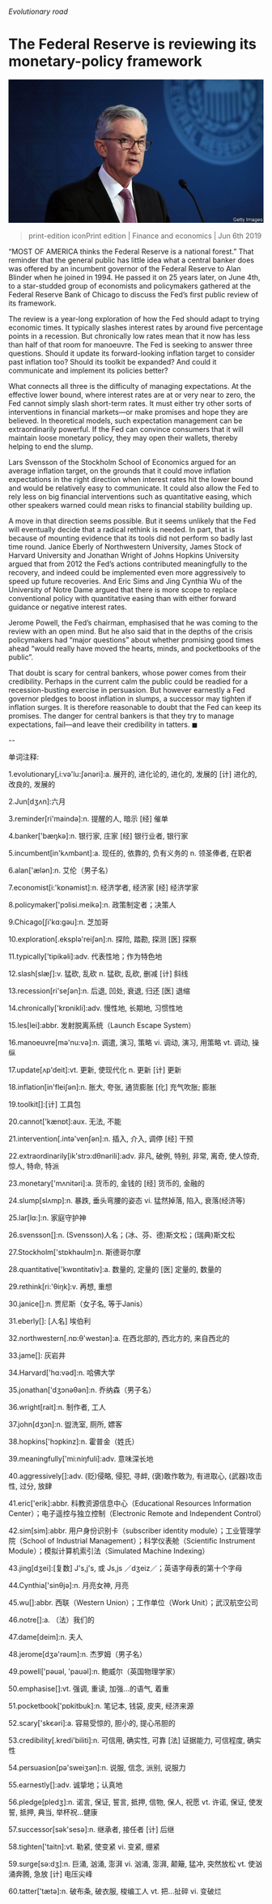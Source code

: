 ###### Evolutionary road

# The Federal Reserve is reviewing its monetary-policy framework 

![image](images/20190608_fnp501.jpg) 

> print-edition iconPrint edition | Finance and economics | Jun 6th 2019 

“MOST OF AMERICA thinks the Federal Reserve is a national forest.” That reminder that the general public has little idea what a central banker does was offered by an incumbent governor of the Federal Reserve to Alan Blinder when he joined in 1994. He passed it on 25 years later, on June 4th, to a star-studded group of economists and policymakers gathered at the Federal Reserve Bank of Chicago to discuss the Fed’s first public review of its framework. 

The review is a year-long exploration of how the Fed should adapt to trying economic times. It typically slashes interest rates by around five percentage points in a recession. But chronically low rates mean that it now has less than half of that room for manoeuvre. The Fed is seeking to answer three questions. Should it update its forward-looking inflation target to consider past inflation too? Should its toolkit be expanded? And could it communicate and implement its policies better? 

What connects all three is the difficulty of managing expectations. At the effective lower bound, where interest rates are at or very near to zero, the Fed cannot simply slash short-term rates. It must either try other sorts of interventions in financial markets—or make promises and hope they are believed. In theoretical models, such expectation management can be extraordinarily powerful. If the Fed can convince consumers that it will maintain loose monetary policy, they may open their wallets, thereby helping to end the slump. 

Lars Svensson of the Stockholm School of Economics argued for an average inflation target, on the grounds that it could move inflation expectations in the right direction when interest rates hit the lower bound and would be relatively easy to communicate. It could also allow the Fed to rely less on big financial interventions such as quantitative easing, which other speakers warned could mean risks to financial stability building up. 

A move in that direction seems possible. But it seems unlikely that the Fed will eventually decide that a radical rethink is needed. In part, that is because of mounting evidence that its tools did not perform so badly last time round. Janice Eberly of Northwestern University, James Stock of Harvard University and Jonathan Wright of Johns Hopkins University argued that from 2012 the Fed’s actions contributed meaningfully to the recovery, and indeed could be implemented even more aggressively to speed up future recoveries. And Eric Sims and Jing Cynthia Wu of the University of Notre Dame argued that there is more scope to replace conventional policy with quantitative easing than with either forward guidance or negative interest rates. 

Jerome Powell, the Fed’s chairman, emphasised that he was coming to the review with an open mind. But he also said that in the depths of the crisis policymakers had “major questions” about whether promising good times ahead “would really have moved the hearts, minds, and pocketbooks of the public”. 

That doubt is scary for central bankers, whose power comes from their credibility. Perhaps in the current calm the public could be readied for a recession-busting exercise in persuasion. But however earnestly a Fed governor pledges to boost inflation in slumps, a successor may tighten if inflation surges. It is therefore reasonable to doubt that the Fed can keep its promises. The danger for central bankers is that they try to manage expectations, fail—and leave their credibility in tatters. ◼ 

-- 

 单词注释:

1.evolutionary[,i:vә'lu:ʃәnәri]:a. 展开的, 进化论的, 进化的, 发展的 [计] 进化的, 改良的, 发展的 

2.Jun[dʒʌn]:六月 

3.reminder[ri'maindә]:n. 提醒的人, 暗示 [经] 催单 

4.banker['bæŋkә]:n. 银行家, 庄家 [经] 银行业者, 银行家 

5.incumbent[in'kʌmbәnt]:a. 现任的, 依靠的, 负有义务的 n. 领圣俸者, 在职者 

6.alan['ælәn]:n. 艾伦（男子名） 

7.economist[i:'kɒnәmist]:n. 经济学者, 经济家 [经] 经济学家 

8.policymaker['pɔlisi.meikә]:n. 政策制定者；决策人 

9.Chicago[ʃi'kɑ:gәu]:n. 芝加哥 

10.exploration[.eksplә'reiʃәn]:n. 探险, 踏勘, 探测 [医] 探察 

11.typically['tipikәli]:adv. 代表性地；作为特色地 

12.slash[slæʃ]:v. 猛砍, 乱砍 n. 猛砍, 乱砍, 删减 [计] 斜线 

13.recession[ri'seʃәn]:n. 后退, 凹处, 衰退, 归还 [医] 退缩 

14.chronically['krɒnikli]:adv. 慢性地, 长期地, 习惯性地 

15.les[lei]:abbr. 发射脱离系统（Launch Escape System） 

16.manoeuvre[mә'nu:vә]:n. 调遣, 演习, 策略 vi. 调动, 演习, 用策略 vt. 调动, 操纵 

17.update[ʌp'deit]:vt. 更新, 使现代化 n. 更新 [计] 更新 

18.inflation[in'fleiʃәn]:n. 胀大, 夸张, 通货膨胀 [化] 充气吹胀; 膨胀 

19.toolkit[]:[计] 工具包 

20.cannot['kænɒt]:aux. 无法, 不能 

21.intervention[.intә'venʃәn]:n. 插入, 介入, 调停 [经] 干预 

22.extraordinarily[ik'strɔ:dθnәrili]:adv. 非凡, 破例, 特别, 非常, 离奇, 使人惊奇, 惊人, 特命, 特派 

23.monetary['mʌnitәri]:a. 货币的, 金钱的 [经] 货币的, 金融的 

24.slump[slʌmp]:n. 暴跌, 垂头弯腰的姿态 vi. 猛然掉落, 陷入, 衰落(经济等) 

25.lar[lɑ:]:n. 家庭守护神 

26.svensson[]:n. (Svensson)人名；(冰、芬、德)斯文松；(瑞典)斯文松 

27.Stockholm['stɒkhәulm]:n. 斯德哥尔摩 

28.quantitative['kwɒntitәtiv]:a. 数量的, 定量的 [医] 定量的, 数量的 

29.rethink[ri:'θiŋk]:v. 再想, 重想 

30.janice[]:n. 贾尼斯（女子名, 等于Janis） 

31.eberly[]: [人名] 埃伯利 

32.northwestern[.nɒ:θ'westәn]:a. 在西北部的, 西北方的, 来自西北的 

33.jame[]: 灰岩井 

34.Harvard['hɑ:vәd]:n. 哈佛大学 

35.jonathan['dʒɔnәθәn]:n. 乔纳森（男子名） 

36.wright[rait]:n. 制作者, 工人 

37.john[dʒɔn]:n. 盥洗室, 厕所, 嫖客 

38.hopkins['hɔpkinz]:n. 霍普金（姓氏） 

39.meaningfully['mi:niŋfuli]:adv. 意味深长地 

40.aggressively[]:adv. (贬)侵略, 侵犯, 寻衅, (褒)敢作敢为, 有进取心, (武器)攻击性, 过分, 放肆 

41.eric['erik]:abbr. 科教资源信息中心（Educational Resources Information Center）；电子遥控与独立控制（Electronic Remote and Independent Control） 

42.sim[sim]:abbr. 用户身份识别卡（subscriber identity module）；工业管理学院（School of Industrial Management）；科学仪表舱（Scientific Instrument Module）；模拟计算机索引法（Simulated Machine Indexing） 

43.jing[dʒei]:[复数] J's,j's, 或 Js,js ／dʒeiz／；英语字母表的第十个字母 

44.Cynthia['sinθjә]:n. 月亮女神, 月亮 

45.wu[]:abbr. 西联（Western Union）；工作单位（Work Unit）；武汉航空公司 

46.notre[]:a. （法）我们的 

47.dame[deim]:n. 夫人 

48.jerome[dʒә'rәum]:n. 杰罗姆（男子名） 

49.powell['pәuәl, 'pauәl]:n. 鲍威尔（英国物理学家） 

50.emphasise[]:vt. 强调, 重读, 加强...的语气, 着重 

51.pocketbook['pɒkitbuk]:n. 笔记本, 钱袋, 皮夹, 经济来源 

52.scary['skєәri]:a. 容易受惊的, 胆小的, 提心吊胆的 

53.credibility[.kredi'biliti]:n. 可信用, 确实性, 可靠 [法] 证据能力, 可信程度, 确实性 

54.persuasion[pә'sweiʒәn]:n. 说服, 信念, 派别, 说服力 

55.earnestly[]:adv. 诚挚地；认真地 

56.pledge[pledʒ]:n. 诺言, 保证, 誓言, 抵押, 信物, 保人, 祝愿 vt. 许诺, 保证, 使发誓, 抵押, 典当, 举杯祝...健康 

57.successor[sәk'sesә]:n. 继承者, 接任者 [计] 后继 

58.tighten['taitn]:vt. 勒紧, 使变紧 vi. 变紧, 绷紧 

59.surge[sә:dʒ]:n. 巨涌, 汹涌, 澎湃 vi. 汹涌, 澎湃, 颠簸, 猛冲, 突然放松 vt. 使汹涌奔腾, 急放 [计] 电压尖峰 

60.tatter['tætә]:n. 破布条, 破衣服, 梭编工人 vt. 把...扯碎 vi. 变破烂 

